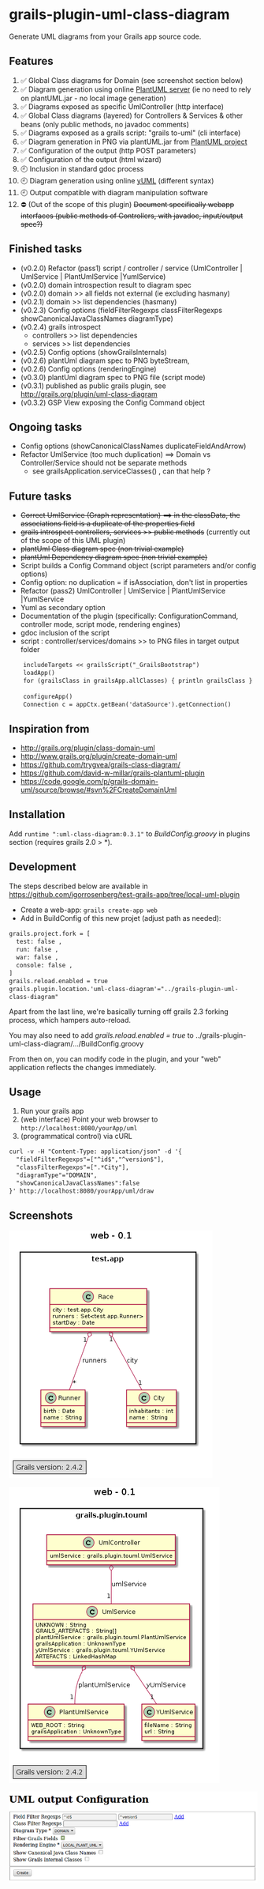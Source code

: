 grails-plugin-uml-class-diagram
===============================

Generate UML diagrams from your Grails app source code.
   
## Features

  1. :white_check_mark: Global Class diagrams for Domain  (see screenshot section below)
  1. :white_check_mark: Diagram generation using online [PlantUML server](http://www.plantuml.com/plantuml) (ie no need to rely on plantUML.jar - no local image generation) 
  1. :white_check_mark: Diagrams exposed as specific UmlController (http interface)
  1. :white_check_mark: Global Class diagrams (layered) for Controllers & Services & other beans (only public methods, no javadoc comments)
  1. :white_check_mark: Diagrams exposed as a grails script: "grails to-uml" (cli interface)
  1. :white_check_mark: Diagram generation in PNG via plantUML.jar from [PlantUML project](http://plantuml.sourceforge.net/)
  1. :white_check_mark: Configuration of the output (http POST parameters)
  1. :white_check_mark: Configuration of the output (html wizard)
  1. :clock9: Inclusion in standard gdoc process
  1. :clock9: Diagram generation using online [yUML](http://www.yuml.me/diagram/scruffy/class/draw) (different syntax)
  1. :clock9: Output compatible with diagram manipulation software
  1. :no_entry: (Out of the scope of this plugin) ~~Document specifically webapp interfaces (public methods of Controllers, with javadoc, input/output spec?)~~ 
  
## Finished tasks

* (v0.2.0) Refactor (pass1) script / controller / service (UmlController | UmlService | PlantUmlService |YumlService)
* (v0.2.0) domain introspection result to diagram spec
* (v0.2.0) domain >> all fields not external (ie excluding hasmany)
* (v0.2.1) domain >> list dependencies (hasmany)
* (v0.2.3) Config options (fieldFilterRegexps classFilterRegexps showCanonicalJavaClassNames diagramType)
* (v0.2.4) grails introspect
  * controllers >> list dependencies
  * services >> list dependencies
* (v0.2.5) Config options (showGrailsInternals)
* (v0.2.6) plantUml diagram spec to PNG byteStream, 
* (v0.2.6) Config options (renderingEngine)
* (v0.3.0) plantUml diagram spec to PNG file (script mode)
* (v0.3.1) published as public grails plugin, see http://grails.org/plugin/uml-class-diagram
* (v0.3.2) GSP View exposing the Config Command object

  
## Ongoing tasks  

* Config options (showCanonicalClassNames duplicateFieldAndArrow)
* Refactor UmlService (too much duplication) ==> Domain vs Controller/Service should not be separate methods
  * see grailsApplication.serviceClasses() , can that help ?

## Future tasks

* ~~Correct UmlService (Graph representation) ==> in the classData, the associations field is a duplicate of the properties field~~
* ~~grails introspect controllers, services >> public methods~~ (currently out of the scope of this UML plugin)
* ~~plantUml Class diagram spec (non trivial example)~~
* ~~plantUml Dependency diagram spec (non trivial example)~~
* Script builds a Config Command object (script parameters and/or config options)
* Config option: no duplication = if isAssociation, don't list in properties
* Refactor (pass2) UmlController | UmlService | PlantUmlService |YumlService
* Yuml as secondary option
* Documentation of the plugin (specifically: ConfigurationCommand, controller mode, script mode, rendering engines)
* gdoc inclusion of the script
* script : controller/services/domains >> to PNG files in target output folder 
```
    includeTargets << grailsScript("_GrailsBootstrap")
    loadApp()
    for (grailsClass in grailsApp.allClasses) { println grailsClass }

    configureApp()
    Connection c = appCtx.getBean('dataSource').getConnection()
```  

## Inspiration from 

* http://grails.org/plugin/class-domain-uml
* http://www.grails.org/plugin/create-domain-uml
* https://github.com/trygvea/grails-class-diagram/
* https://github.com/david-w-millar/grails-plantuml-plugin
* https://code.google.com/p/grails-domain-uml/source/browse/#svn%2FCreateDomainUml

## Installation

Add `runtime ":uml-class-diagram:0.3.1"` to *BuildConfig.groovy* in plugins section (requires grails 2.0 > \*).

## Development

The steps described below are available in https://github.com/igorrosenberg/test-grails-app/tree/local-uml-plugin

* Create a web-app: `grails create-app web` 
* Add in BuildConfig of this new projet (adjust path as needed): 
```
grails.project.fork = [
  test: false , 
  run: false , 
  war: false , 
  console: false , 
]
grails.reload.enabled = true
grails.plugin.location.'uml-class-diagram'="../grails-plugin-uml-class-diagram"
```

Apart from the last line, we're basically turning off grails 2.3 forking process, which hampers auto-reload. 

You may also need to add _grails.reload.enabled = true_ to ../grails-plugin-uml-class-diagram/.../BuildConfig.groovy  

From then on, you can modify code in the plugin, and your "web" application reflects the changes immediately.

## Usage

1. Run your grails app 
2. (web interface) Point your web browser to `http://localhost:8080/yourApp/uml`
3. (programmatical control) via cURL 
```
curl -v -H "Content-Type: application/json" -d '{
  "fieldFilterRegexps"=["^id$","^version$"],
  "classFilterRegexps"=[".*City"],
  "diagramType"="DOMAIN",
  "showCanonicalJavaClassNames":false
}' http://localhost:8080/yourApp/uml/draw
```

## Screenshots

![Domain example](src/gdoc/0.2.5-domain.png)

![Layers example](src/gdoc/0.2.5-layers.png)

![Wizard example](src/gdoc/0.3.2-wizard.png)

